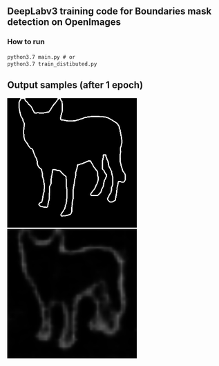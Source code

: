 ## DeepLabv3 training code for Boundaries mask detection on OpenImages

### How to run
```
python3.7 main.py # or
python3.7 train_distibuted.py
```

## Output samples (after 1 epoch)

![Ground truth](data/sample_gt_e0_t9.png)
![Prediction](data/sample_pr_out_e0_p9.png)